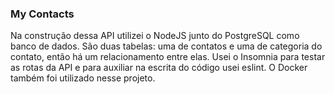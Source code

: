 ### My Contacts

Na construção dessa API utilizei o NodeJS junto do PostgreSQL como banco de dados.
São duas tabelas: uma de contatos e uma de categoria do contato, então há um relacionamento entre elas.
Usei o Insomnia para testar as rotas da API e para auxiliar na escrita do código usei eslint.
O Docker também foi utilizado nesse projeto.
